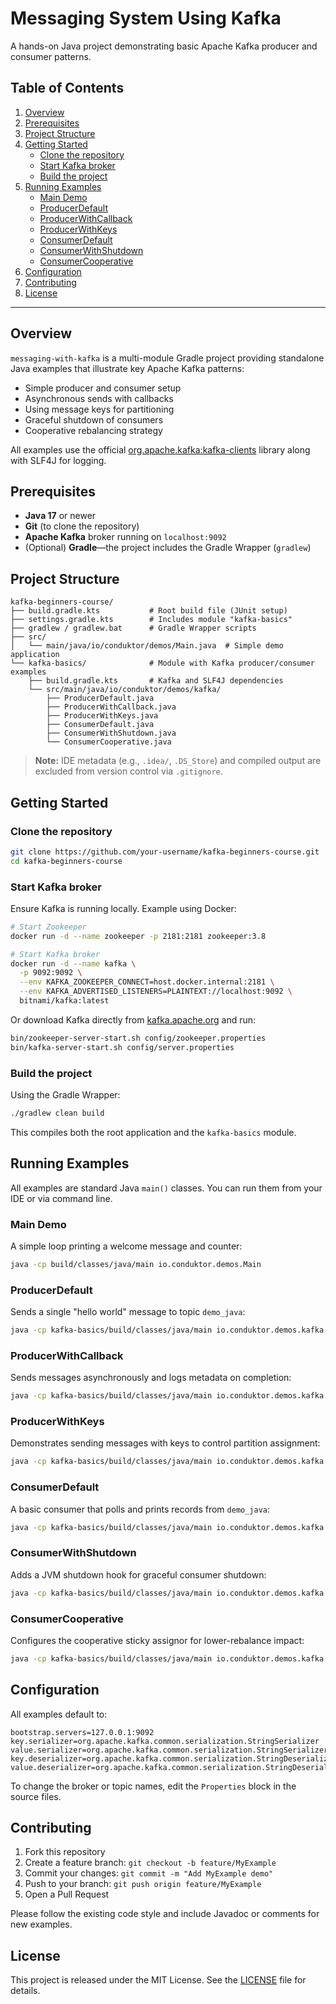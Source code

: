 # Messaging System Using Kafka

A hands-on Java project demonstrating basic Apache Kafka producer and consumer patterns.

## Table of Contents

1. [Overview](#overview)
2. [Prerequisites](#prerequisites)
3. [Project Structure](#project-structure)
4. [Getting Started](#getting-started)
   - [Clone the repository](#clone-the-repository)
   - [Start Kafka broker](#start-kafka-broker)
   - [Build the project](#build-the-project)
5. [Running Examples](#running-examples)
   - [Main Demo](#main-demo)
   - [ProducerDefault](#producerdefault)
   - [ProducerWithCallback](#producerwithcallback)
   - [ProducerWithKeys](#producerwithkeys)
   - [ConsumerDefault](#consumerdefault)
   - [ConsumerWithShutdown](#consumerwithshutdown)
   - [ConsumerCooperative](#consumercooperative)
6. [Configuration](#configuration)
7. [Contributing](#contributing)
8. [License](#license)

---

## Overview

`messaging-with-kafka` is a multi-module Gradle project providing standalone Java examples that illustrate key Apache Kafka patterns:

- Simple producer and consumer setup
- Asynchronous sends with callbacks
- Using message keys for partitioning
- Graceful shutdown of consumers
- Cooperative rebalancing strategy

All examples use the official [org.apache.kafka](https://mvnrepository.com/artifact/org.apache.kafka/kafka-clients)[:kafka-clients](https://mvnrepository.com/artifact/org.apache.kafka/kafka-clients) library along with SLF4J for logging.

## Prerequisites

- **Java 17** or newer
- **Git** (to clone the repository)
- **Apache Kafka** broker running on `localhost:9092`
- (Optional) **Gradle**—the project includes the Gradle Wrapper (`gradlew`)

## Project Structure

```text
kafka-beginners-course/
├── build.gradle.kts           # Root build file (JUnit setup)
├── settings.gradle.kts        # Includes module "kafka-basics"
├── gradlew / gradlew.bat      # Gradle Wrapper scripts
├── src/
│   └── main/java/io/conduktor/demos/Main.java  # Simple demo application
└── kafka-basics/              # Module with Kafka producer/consumer examples
    ├── build.gradle.kts       # Kafka and SLF4J dependencies
    └── src/main/java/io/conduktor/demos/kafka/
        ├── ProducerDefault.java
        ├── ProducerWithCallback.java
        ├── ProducerWithKeys.java
        ├── ConsumerDefault.java
        ├── ConsumerWithShutdown.java
        └── ConsumerCooperative.java
```

> **Note:** IDE metadata (e.g., `.idea/`, `.DS_Store`) and compiled output are excluded from version control via `.gitignore`.

## Getting Started

### Clone the repository

```bash
git clone https://github.com/your-username/kafka-beginners-course.git
cd kafka-beginners-course
```

### Start Kafka broker

Ensure Kafka is running locally. Example using Docker:

```bash
# Start Zookeeper
docker run -d --name zookeeper -p 2181:2181 zookeeper:3.8

# Start Kafka broker
docker run -d --name kafka \
  -p 9092:9092 \
  --env KAFKA_ZOOKEEPER_CONNECT=host.docker.internal:2181 \
  --env KAFKA_ADVERTISED_LISTENERS=PLAINTEXT://localhost:9092 \
  bitnami/kafka:latest
```

Or download Kafka directly from [kafka.apache.org](https://kafka.apache.org/) and run:

```bash
bin/zookeeper-server-start.sh config/zookeeper.properties
bin/kafka-server-start.sh config/server.properties
```

### Build the project

Using the Gradle Wrapper:

```bash
./gradlew clean build
```

This compiles both the root application and the `kafka-basics` module.

## Running Examples

All examples are standard Java `main()` classes. You can run them from your IDE or via command line.

### Main Demo

A simple loop printing a welcome message and counter:

```bash
java -cp build/classes/java/main io.conduktor.demos.Main
```

### ProducerDefault

Sends a single "hello world" message to topic `demo_java`:

```bash
java -cp kafka-basics/build/classes/java/main io.conduktor.demos.kafka.ProducerDefault
```

### ProducerWithCallback

Sends messages asynchronously and logs metadata on completion:

```bash
java -cp kafka-basics/build/classes/java/main io.conduktor.demos.kafka.ProducerWithCallback
```

### ProducerWithKeys

Demonstrates sending messages with keys to control partition assignment:

```bash
java -cp kafka-basics/build/classes/java/main io.conduktor.demos.kafka.ProducerWithKeys
```

### ConsumerDefault

A basic consumer that polls and prints records from `demo_java`:

```bash
java -cp kafka-basics/build/classes/java/main io.conduktor.demos.kafka.ConsumerDefault
```

### ConsumerWithShutdown

Adds a JVM shutdown hook for graceful consumer shutdown:

```bash
java -cp kafka-basics/build/classes/java/main io.conduktor.demos.kafka.ConsumerWithShutdown
```

### ConsumerCooperative

Configures the cooperative sticky assignor for lower-rebalance impact:

```bash
java -cp kafka-basics/build/classes/java/main io.conduktor.demos.kafka.ConsumerCooperative
```

## Configuration

All examples default to:

```properties
bootstrap.servers=127.0.0.1:9092
key.serializer=org.apache.kafka.common.serialization.StringSerializer
value.serializer=org.apache.kafka.common.serialization.StringSerializer
key.deserializer=org.apache.kafka.common.serialization.StringDeserializer
value.deserializer=org.apache.kafka.common.serialization.StringDeserializer
```

To change the broker or topic names, edit the `Properties` block in the source files.

## Contributing

1. Fork this repository
2. Create a feature branch: `git checkout -b feature/MyExample`
3. Commit your changes: `git commit -m "Add MyExample demo"`
4. Push to your branch: `git push origin feature/MyExample`
5. Open a Pull Request

Please follow the existing code style and include Javadoc or comments for new examples.

## License

This project is released under the MIT License. See the [LICENSE](LICENSE) file for details.

